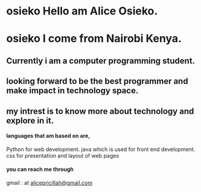 # osieko Hello am Alice Osieko.
# osieko I come from Nairobi Kenya.
## Currently i am a computer programming student.
## looking forward to be the best programmer and make impact in technology space.
## my intrest is to know more about technology and explore in it.
#### languages that am based on are,
Python for web development.
java which is used for front end development.
css for presentation and layout of web pages
#### you can reach me through
gmail : at alicepricillah@gmail.com


